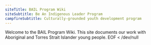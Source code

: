 ```yaml
---
siteTitle: BAIL Program Wiki
siteSubtitle: Be An Indigenous Leader Program
campfireSubtitle: Culturally-grounded youth development program
---
```


Welcome to the BAIL Program Wiki. This site documents our work with Aboriginal and Torres Strait Islander young people.
EOF < /dev/null